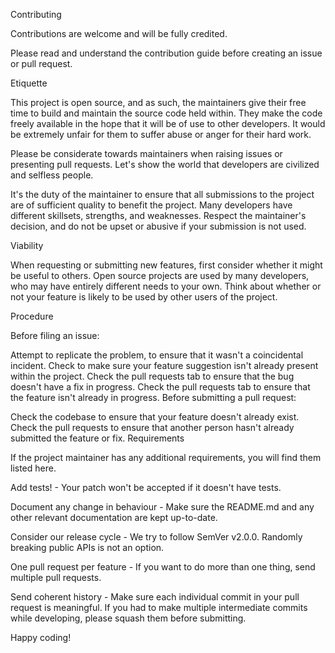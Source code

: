 Contributing

Contributions are welcome and will be fully credited.

Please read and understand the contribution guide before creating an issue or pull request.

Etiquette

This project is open source, and as such, the maintainers give their free time to build and maintain the source code held within. They make the code freely available in the hope that it will be of use to other developers. It would be extremely unfair for them to suffer abuse or anger for their hard work.

Please be considerate towards maintainers when raising issues or presenting pull requests. Let's show the world that developers are civilized and selfless people.

It's the duty of the maintainer to ensure that all submissions to the project are of sufficient quality to benefit the project. Many developers have different skillsets, strengths, and weaknesses. Respect the maintainer's decision, and do not be upset or abusive if your submission is not used.

Viability

When requesting or submitting new features, first consider whether it might be useful to others. Open source projects are used by many developers, who may have entirely different needs to your own. Think about whether or not your feature is likely to be used by other users of the project.

Procedure

Before filing an issue:

Attempt to replicate the problem, to ensure that it wasn't a coincidental incident.
Check to make sure your feature suggestion isn't already present within the project.
Check the pull requests tab to ensure that the bug doesn't have a fix in progress.
Check the pull requests tab to ensure that the feature isn't already in progress.
Before submitting a pull request:

Check the codebase to ensure that your feature doesn't already exist.
Check the pull requests to ensure that another person hasn't already submitted the feature or fix.
Requirements

If the project maintainer has any additional requirements, you will find them listed here.

Add tests! - Your patch won't be accepted if it doesn't have tests.

Document any change in behaviour - Make sure the README.md and any other relevant documentation are kept up-to-date.

Consider our release cycle - We try to follow SemVer v2.0.0. Randomly breaking public APIs is not an option.

One pull request per feature - If you want to do more than one thing, send multiple pull requests.

Send coherent history - Make sure each individual commit in your pull request is meaningful. If you had to make multiple intermediate commits while developing, please squash them before submitting.

Happy coding!

